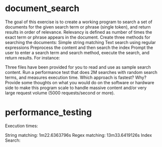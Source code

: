 # document_search

The goal of this exercise is to create a working program to search a set of documents for the given search term or phrase (single token), and return results in order of relevance. 
Relevancy is defined as number of times the exact term or phrase appears in the document. 
Create three methods for searching the documents: 
Simple string matching
Text search using regular expressions
Preprocess the content and then search the index
Prompt the user to enter a search term and search method, execute the search, and return results. For instance:
 
Three files have been provided for you to read and use as sample search content.
Run a performance test that does 2M searches with random search terms, and measures execution time. Which approach is fastest? Why?
Provide some thoughts on what you would do on the software or hardware side to make this program scale to handle massive content and/or very large request volume (5000 requests/second or more). 

# performance_testing

Execution times: 

String matching: 1m22.6363796s
Regex matching: 13m33.6419126s
Index Search:

